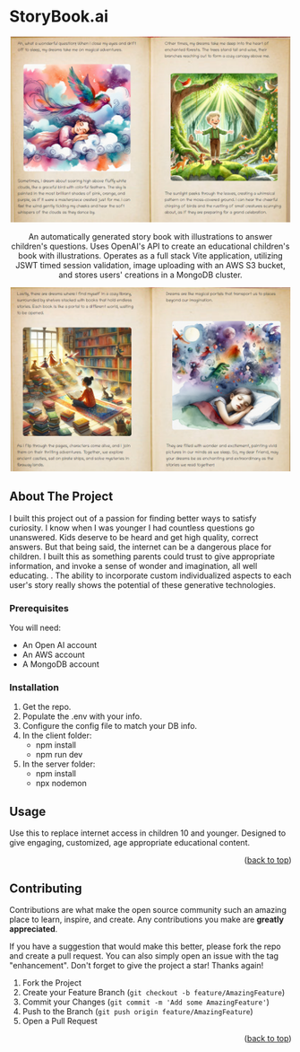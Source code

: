 <p><h1>StoryBook.ai</h1></p>
<div align="center">
<img src="imgs/AIdream1.PNG" width="500px" >

<br/>

<p align="center">
  An automatically generated story book with illustrations to answer children's questions. Uses OpenAI's API to create an educational children's book with illustrations. Operates as a full stack Vite application, utilizing JSWT timed session validation, image uploading with an AWS S3 bucket, and stores users' creations in a MongoDB cluster.
    </p>
<img src="imgs/AiDream2.PNG" width="500px" >
</div>

<!-- ABOUT THE PROJECT -->
## About The Project

I built this project out of a passion for finding better ways to satisfy curiosity. I know when I was younger I had countless questions go unanswered. Kids deserve to be heard and get high quality, correct answers. But that being said, the internet can be a dangerous place for children. I built this as something parents could trust to give appropriate information, and invoke a sense of wonder and imagination, all well educating. . The ability to incorporate custom individualized aspects to each user's story really shows the potential of these generative technologies.

### Prerequisites
You will need:
<ul>
  <li>An Open AI account</li>
    <li>An AWS account</li>
    <li>A MongoDB account</li>
</ul>

### Installation

1. Get the repo.
2. Populate the .env with your info.
3. Configure the config file to match your DB info.
4. In the client folder:
   <ul>
     <li>npm install</li>
     <li>npm run dev</li>
   </ul>
5. In the server folder:
    <ul>
      <li>npm install</li>
      <li>npx nodemon</li>
    </ul>

<!-- USAGE EXAMPLES -->
## Usage
Use this to replace internet access in children 10 and younger. Designed to give engaging, customized, age appropriate educational content. 

<p align="right">(<a href="#readme-top">back to top</a>)</p>


<!-- CONTRIBUTING -->
## Contributing

Contributions are what make the open source community such an amazing place to learn, inspire, and create. Any contributions you make are **greatly appreciated**.

If you have a suggestion that would make this better, please fork the repo and create a pull request. You can also simply open an issue with the tag "enhancement".
Don't forget to give the project a star! Thanks again!

1. Fork the Project
2. Create your Feature Branch (`git checkout -b feature/AmazingFeature`)
3. Commit your Changes (`git commit -m 'Add some AmazingFeature'`)
4. Push to the Branch (`git push origin feature/AmazingFeature`)
5. Open a Pull Request

<p align="right">(<a href="#readme-top">back to top</a>)</p>
